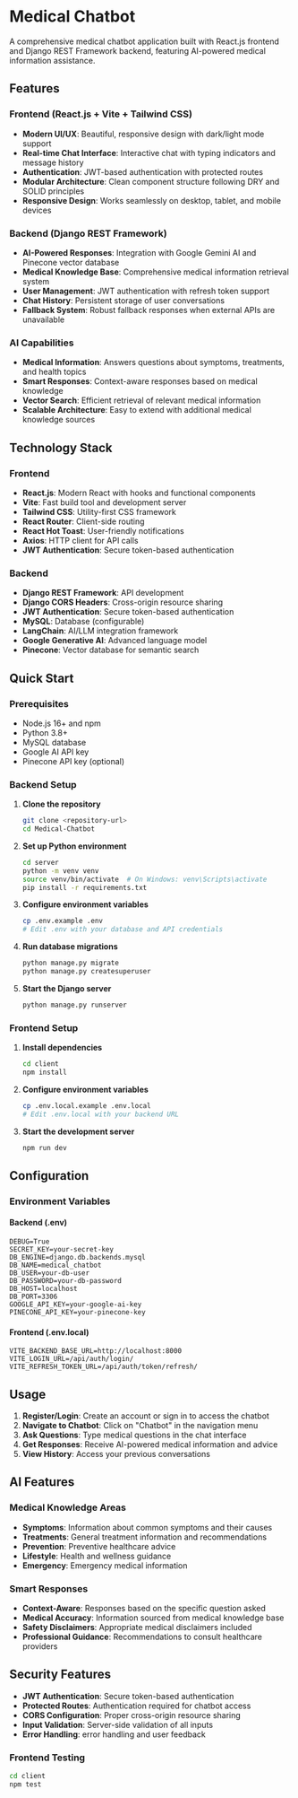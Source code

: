 # Medical Chatbot

A comprehensive medical chatbot application built with React.js frontend and Django REST Framework backend, featuring AI-powered medical information assistance.

## Features

### Frontend (React.js + Vite + Tailwind CSS)
- **Modern UI/UX**: Beautiful, responsive design with dark/light mode support
- **Real-time Chat Interface**: Interactive chat with typing indicators and message history
- **Authentication**: JWT-based authentication with protected routes
- **Modular Architecture**: Clean component structure following DRY and SOLID principles
- **Responsive Design**: Works seamlessly on desktop, tablet, and mobile devices

### Backend (Django REST Framework)
- **AI-Powered Responses**: Integration with Google Gemini AI and Pinecone vector database
- **Medical Knowledge Base**: Comprehensive medical information retrieval system
- **User Management**: JWT authentication with refresh token support
- **Chat History**: Persistent storage of user conversations
- **Fallback System**: Robust fallback responses when external APIs are unavailable

### AI Capabilities
- **Medical Information**: Answers questions about symptoms, treatments, and health topics
- **Smart Responses**: Context-aware responses based on medical knowledge
- **Vector Search**: Efficient retrieval of relevant medical information
- **Scalable Architecture**: Easy to extend with additional medical knowledge sources

##  Technology Stack

### Frontend
- **React.js**: Modern React with hooks and functional components
- **Vite**: Fast build tool and development server
- **Tailwind CSS**: Utility-first CSS framework
- **React Router**: Client-side routing
- **React Hot Toast**: User-friendly notifications
- **Axios**: HTTP client for API calls
- **JWT Authentication**: Secure token-based authentication

### Backend
- **Django REST Framework**: API development
- **Django CORS Headers**: Cross-origin resource sharing
- **JWT Authentication**: Secure token-based authentication
- **MySQL**: Database (configurable)
- **LangChain**: AI/LLM integration framework
- **Google Generative AI**: Advanced language model
- **Pinecone**: Vector database for semantic search

## Quick Start

### Prerequisites
- Node.js 16+ and npm
- Python 3.8+
- MySQL database
- Google AI API key
- Pinecone API key (optional)

### Backend Setup

1. **Clone the repository**
   ```bash
   git clone <repository-url>
   cd Medical-Chatbot
   ```

2. **Set up Python environment**
   ```bash
   cd server
   python -m venv venv
   source venv/bin/activate  # On Windows: venv\Scripts\activate
   pip install -r requirements.txt
   ```

3. **Configure environment variables**
   ```bash
   cp .env.example .env
   # Edit .env with your database and API credentials
   ```

4. **Run database migrations**
   ```bash
   python manage.py migrate
   python manage.py createsuperuser
   ```

5. **Start the Django server**
   ```bash
   python manage.py runserver
   ```

### Frontend Setup

1. **Install dependencies**
   ```bash
   cd client
   npm install
   ```

2. **Configure environment variables**
   ```bash
   cp .env.local.example .env.local
   # Edit .env.local with your backend URL
   ```

3. **Start the development server**
   ```bash
   npm run dev
   ```

##  Configuration

### Environment Variables

#### Backend (.env)
```env
DEBUG=True
SECRET_KEY=your-secret-key
DB_ENGINE=django.db.backends.mysql
DB_NAME=medical_chatbot
DB_USER=your-db-user
DB_PASSWORD=your-db-password
DB_HOST=localhost
DB_PORT=3306
GOOGLE_API_KEY=your-google-ai-key
PINECONE_API_KEY=your-pinecone-key
```

#### Frontend (.env.local)
```env
VITE_BACKEND_BASE_URL=http://localhost:8000
VITE_LOGIN_URL=/api/auth/login/
VITE_REFRESH_TOKEN_URL=/api/auth/token/refresh/
```

## Usage

1. **Register/Login**: Create an account or sign in to access the chatbot
2. **Navigate to Chatbot**: Click on "Chatbot" in the navigation menu
3. **Ask Questions**: Type medical questions in the chat interface
4. **Get Responses**: Receive AI-powered medical information and advice
5. **View History**: Access your previous conversations

##  AI Features

### Medical Knowledge Areas
- **Symptoms**: Information about common symptoms and their causes
- **Treatments**: General treatment information and recommendations
- **Prevention**: Preventive healthcare advice
- **Lifestyle**: Health and wellness guidance
- **Emergency**: Emergency medical information

### Smart Responses
- **Context-Aware**: Responses based on the specific question asked
- **Medical Accuracy**: Information sourced from medical knowledge base
- **Safety Disclaimers**: Appropriate medical disclaimers included
- **Professional Guidance**: Recommendations to consult healthcare providers

## Security Features

- **JWT Authentication**: Secure token-based authentication
- **Protected Routes**: Authentication required for chatbot access
- **CORS Configuration**: Proper cross-origin resource sharing
- **Input Validation**: Server-side validation of all inputs
- **Error Handling**: error handling and user feedback



### Frontend Testing
```bash
cd client
npm test
```
